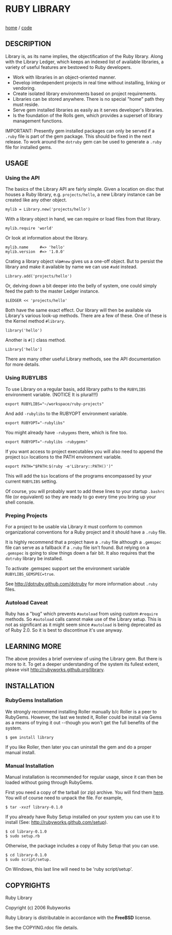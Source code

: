 # RUBY LIBRARY

<img src="" />

[home](http://rubyworks.github.com/library) /
[code](http://github.com/rubyworks/library)


## DESCRIPTION

Library is, as its name implies, the objectification of the Ruby library.
Along with the Library Ledger, which keeps an indexed list of available
libraries, a variety of useful features are bestowed to Ruby developers.

* Work with libraries in an object-oriented manner.
* Develop interdependent projects in real time without installing, linking or vendoring. 
* Create isolated library environments based on project requirements.
* Libraries can be stored anywhere. There is no special "home" path they must reside.
* Serve gem installed libraries as easily as it serves developer's libraries.
* Is the foundation of the Rolls gem, which provides a superset of library management functions.

IMPORTANT: Presently gem installed packages can only be served if a `.ruby` file
is part of the gem package. This should be fixed in the next release. To work
around the `dotruby` gem can be used to generate a `.ruby` file for installed
gems.


## USAGE

### Using the API

The basics of the Library API are fairly simple. Given a location on disc
that houses a Ruby library, e.g. `projects/hello`, a new Library instance
can be created like any other object.

    mylib = Library.new('projects/hello')

With a library object in hand, we can require or load files from that library.

    mylib.require 'world'

Or look at information about the library.

    mylib.name     #=> 'hello'
    mylib.version  #=> '1.0.0'

Crating a library object via`#new` gives us a one-off object. But to persist
the library and make it available by name we can use `#add` instead.

    Library.add('projects/hello')

Or, delving down a bit deeper into the belly of system, one could simply
feed the path to the master Ledger instance.

    $LEDGER << 'projects/hello'

Both have the same exact effect. Our library will then be available via 
Library's various look-up methods. There are a few of these. One of these is
the Kernel method `#library`.

    library('hello')

Another is `#[]` class method.

    Library['hello']

There are many other useful Library methods, see the API documentation
for more details.

### Using RUBYLIBS

To use Library on a regular basis, add library paths to the `RUBYLIBS`
environment variable. (NOTICE It is plural!!!)

    export RUBYLIBS="~/workspace/ruby-projects"

And add `-rubylibs` to the RUBYOPT environment variable.

    export RUBYOPT="-rubylibs"

You might already have `-rubygems` there, which is fine too.

    export RUBYOPT="-rubylibs -rubygems"

If you want access to project executables you will also need to append the
project `bin` locations to the PATH environment variable.

    export PATH="$PATH:$(ruby -e'Library::PATH()')"

This will add the `bin` locations of the programs encompassed by your
current `RUBYLIBS` setting.

Of course, you will probably want to add these lines to your startup `.bashrc`
file (or equivalent) so they are ready to go every time you bring up your
shell console.

### Preping Projects

For a project to be usable via Library it must conform to common organizational
conventions for a Ruby project and it should have a `.ruby` file.

It is highly recommend that a project have a `.ruby` file although a `.gemspec`
file can serve as a fallback if a `.ruby` file isn't found. But relying on a
`.gemspec` is going to slow things down a fair bit. It also requires that
the `dotruby` library be installed.

To activate .gemspec support set the environment variable `RUBYLIBS_GEMSPEC=true`.

See http://dotruby.github.com/dotruby for more information about `.ruby` files.


### Autoload Caveat

Ruby has a "bug" which prevents `#autoload` from using custom `#require`
methods. So `#autoload` calls cannot make use of the Library setup. 
This is not as significant as it might seem since `#autoload` is being
deprecated as of Ruby 2.0. So it is best to discontinue it's use anyway.


## LEARNING MORE

The above provides a brief overview of using the Library gem. But there is
more to it. To get a deeper understanding of the system its fullest extent,
please visit http://rubyworks.github.org/library.


## INSTALLATION

### RubyGems Installation

We strongly recommend installing Roller manually b/c Roller is a
peer to RubyGems. However, the last we tested it, Roller could
be install via Gems as a means of trying it out --though you won't
get the full benefits of the system.

    $ gem install library

If you like Roller, then later you can uninstall the gem and
do a proper manual install.


### Manual Installation

Manual installation is recommended for regular usage, since it
can then be loaded without going through RubyGems.

First you need a copy of the tarball (or zip) archive. You will
find them [here](http://github.com/rubyworks/library/download).
You will of course need to unpack the file. For example,

    $ tar -xvzf library-0.1.0

If you already have Ruby Setup installed on your system you can
use it to install (See: http://rubyworks.github.com/setup). 

    $ cd library-0.1.0
    $ sudo setup.rb

Otherwise, the package includes a copy of Ruby Setup that you can
use.

    $ cd library-0.1.0
    $ sudo script/setup.

On Windows, this last line will need to be 'ruby script/setup'.


## COPYRIGHTS

Ruby Library

Copyright (c) 2006 Rubyworks

Ruby Library is distributable in accordance with the **FreeBSD** license.

See the COPYING.rdoc file details.

